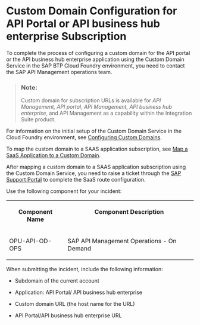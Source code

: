 <!-- loioc4e67a95e187466c817ebb2a763a8383 -->

# Custom Domain Configuration for API Portal or API business hub enterprise Subscription

To complete the process of configuring a custom domain for the API portal or the API business hub enterprise application using the Custom Domain Service in the SAP BTP Cloud Foundry environment, you need to contact the SAP API Management operations team.

> ### Note:  
> Custom domain for subscription URLs is available for *API Management, API portal*, *API Management, API business hub enterprise*, and API Management as a capability within the Integration Suite product.

For information on the initial setup of the Custom Domain Service in the Cloud Foundry environment, see [Configuring Custom Domains](https://help.sap.com/viewer/74af813c7ee2457cb5eddca0cc70a0c1/Cloud/en-US/108177aea2a04d1b9006d96173bfa99a.html).

To map the custom domain to a SAAS application subscription, see [Map a SaaS Application to a Custom Domain](https://help.sap.com/viewer/74af813c7ee2457cb5eddca0cc70a0c1/Cloud/en-US/9f029c0ba0ab496fa2767b607eae924f.html).

After mapping a custom domain to a SAAS application subscription using the Custom Domain Service, you need to raise a ticket through the [SAP Support Portal](https://support.sap.com/en/index.html) to complete the SaaS route configuration.

Use the following component for your incident:


<table>
<tr>
<th valign="top">

Component Name

</th>
<th valign="top">

Component Description

</th>
</tr>
<tr>
<td valign="top">

OPU-API-OD-OPS

</td>
<td valign="top">

SAP API Management Operations - On Demand

</td>
</tr>
</table>

When submitting the incident, include the following information:

-   Subdomain of the current account

-   Application: API Portal/ API business hub enterprise

-   Custom domain URL \(the host name for the URL\)

-   API Portal/API business hub enterprise URL


